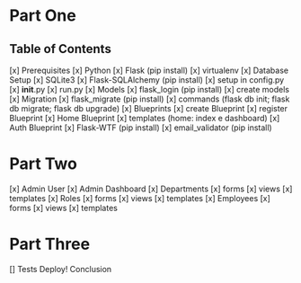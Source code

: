 # Part One
## Table of Contents
[x] Prerequisites
	[x] Python 
	[x] Flask  (pip install)
	[x] virtualenv
[x] Database Setup
	[x] SQLite3
	[x] Flask-SQLAlchemy (pip install)
	[x] setup in config.py
	[x] __init__.py
	[x] run.py
[x] Models
	[x] flask_login (pip install)
	[x] create models
[x] Migration
	[x] flask_migrate (pip install)
	[x] commands (flask db init; flask db migrate; flask db upgrade)
[x] Blueprints
	[x] create Blueprint
	[x] register Blueprint
[x] Home Blueprint
	[x] templates (home: index e dashboard)
[x] Auth Blueprint
	[x] Flask-WTF (pip install)
	[x] email_validator (pip install)

# Part Two
[x] Admin User 
[x] Admin Dashboard
[x] Departments
	[x] forms
	[x] views
	[x] templates
[x] Roles
	[x] forms
	[x] views
	[x] templates
[x] Employees
	[x] forms
	[x] views
	[x] templates

# Part Three
[] Tests
Deploy!
Conclusion
